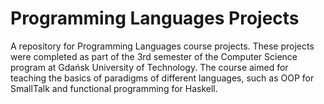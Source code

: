 <h1>Programming Languages Projects</h1>
A repository for Programming Languages course projects. These projects were completed as part of the 3rd semester of the Computer Science program at Gdańsk University of Technology. 
The course aimed for teaching the basics of paradigms of different languages, such as OOP for SmallTalk and functional programming for Haskell.
